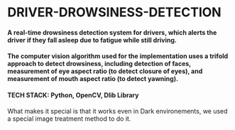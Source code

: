 # DRIVER-DROWSINESS-DETECTION
#### A real-time drowsiness detection system for drivers, which alerts the driver if they fall asleep due to fatigue while still driving.
#### The computer vision algorithm used for the implementation uses a trifold approach to detect drowsiness, including detection of faces, measurement of eye aspect ratio (to detect closure of eyes), and measurement of mouth aspect ratio (to detect yawning).
#### TECH STACK: Python, OpenCV, Dlib Library
What makes it special is that it works even in Dark environements, we used a special image treatment method to do it.
